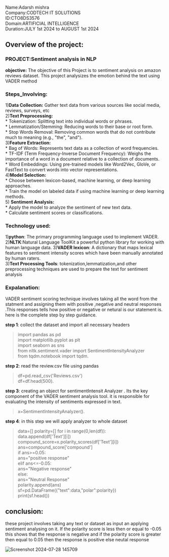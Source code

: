 

Name:Adarsh mishra  
Company:CODTECH IT SOLUTIONS  
ID:CTO8DS3576  
Domain:ARTIFICIAL INTELLIGENCE    
Duration:JULY 1st 2024 to AUGUST 1st 2024  

## Overview of the project:
### PROJECT:Sentiment analysis in NLP
__objective:__
The objective of this Project is to sentiment analysis on amazon reviews dataset. This project analysizes the emotion behind the text using VADER method  
### Steps_Involving:  
1)__Data Collection:__ Gather text data from various sources like social media, reviews, surveys, etc  
2)__Text Preprocessing:__  
       * Tokenization: Splitting text into individual words or phrases.  
       * Lemmatization/Stemming: Reducing words to their base or root form.   
       * Stop Words Removal: Removing common words that do not contribute much to meaning (e.g., "the", "and").   
3)__Feature Extraction:__   
       * Bag of Words: Represents text data as a collection of word frequencies.  
       * TF-IDF (Term Frequency-Inverse Document Frequency): Weighs the importance of a word in a document relative to a collection of documents.  
       *  Word Embeddings: Using pre-trained models like Word2Vec, GloVe, or FastText to convert words into vector representations.  
4)__Model Selection:__  
       * Choose between lexicon-based, machine learning, or deep learning approaches.  
       * Train the model on labeled data if using machine learning or deep learning methods.  
5) __Sentiment Analysis:__  
       * Apply the model to analyze the sentiment of new text data.  
       * Calculate sentiment scores or classifications.  

### Technology used:  
1)__python__: The primary programming language used to implement VADER.  
2)__NLTK__:Natural Language ToolKit a powerful python library for working with human language data.
3)__VADER lexicon__: A dictionary that maps lexical features to sentiment intensity scores which have been manually annotated by human raters.  
3)__Text Processing Tools__: tokenization,lemmatization,and other preprocessing techniques are used to prepare the text for sentiment analysis

### Expalanation:
 VADER sentiment scoring technique involves taking all the word from the statment and assigning them with positive ,negative and neutral responses .This responses
 tells how positive or negative or netural is our statement is.  
 here is the complete step by step guidance.  

__step 1__: collect the dataset and import all necessary headers  

>import pandas as pd  
import matplotlib.pyplot as plt  
import seaborn as sns  
from nltk.sentiment.vader import SentimentIntensityAnalyzer  
from tqdm.notebook import tqdm.  

__step 2__: read the review.csv file using pandas 

>df=pd.read_csv('Reviews.csv')  
 df=df.head(500).

__step 3__: creating an object for sentimentIntensit Analyzer . Its the key component of the VADER sentiment analysis tool. it is responsible for 
 evaluating the intensity of sentiments expressed in text. 

  >x=SentimentIntensityAnalyzer().


__step 4__: in this step we will apply analyzer to whole dataset

>data=[]
polarity=[]
for i in range(0,len(df)):  
    data.append(df['Text'][i])  
    compound_score=x.polarity_scores(df['Text'][i])   
    ans=compound_score['compound']  
    if ans>=0.05:  
        ans="positive response"  
    elif ans<=-0.05:  
        ans="Negative response"  
    else:  
        ans="Neutral Response"  
    polarity.append(ans)  
sf=pd.DataFrame({"text":data,"polar":polarity})  
print(sf.head())

## conclusion:
   these project involves taking any text or dataset as input an applying  sentiment analysing on it. If the polarity score is less then or equal to -0.05 this shows that the response is negative 
   and if the polarity score is greater then equal to 0.05 then the response is positive else neutal response



![Screenshot 2024-07-28 145709](https://github.com/user-attachments/assets/71462c99-8bc9-4b95-8844-8500e03518dc)


